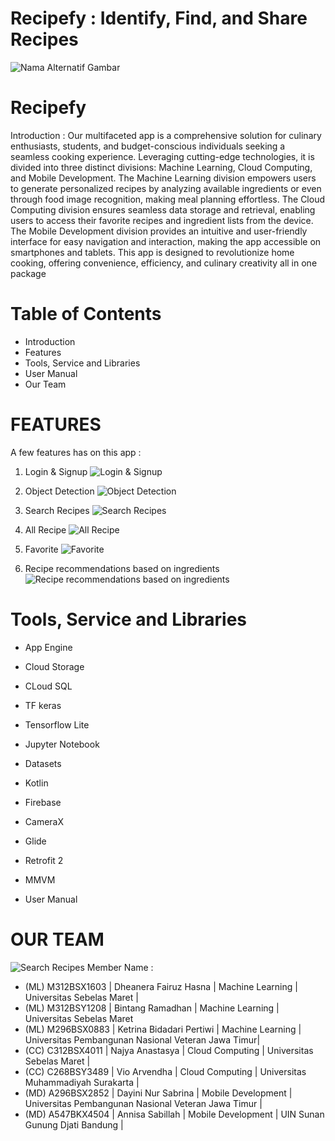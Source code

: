 # Recipefy : Identify, Find, and Share Recipes #

![Nama Alternatif Gambar](https://www.teakpalace.com/image/cache/catalog/artikel/gambar-makanan-paling-enak-sate-kambing-1000x750h.jpg)

# Recipefy
Introduction :
Our multifaceted app is a comprehensive solution for culinary enthusiasts, students, and budget-conscious individuals seeking a seamless cooking experience. Leveraging cutting-edge technologies, it is divided into three distinct divisions: Machine Learning, Cloud Computing, and Mobile Development. The Machine Learning division empowers users to generate personalized recipes by analyzing available ingredients or even through food image recognition, making meal planning effortless. The Cloud Computing division ensures seamless data storage and retrieval, enabling users to access their favorite recipes and ingredient lists from the device. The Mobile Development division provides an intuitive and user-friendly interface for easy navigation and interaction, making the app accessible on smartphones and tablets. This app is designed to revolutionize home cooking, offering convenience, efficiency, and culinary creativity all in one package

# Table of Contents
  * Introduction
  * Features
  * Tools, Service and Libraries
  * User Manual
  * Our Team
  
# FEATURES
A few features has on this app : <br>
1. Login & Signup
![Login & Signup ](image/)

2. Object Detection
![Object Detection](image/)

3. Search Recipes
![Search Recipes](image/)

4. All Recipe
![All Recipe](image)

5. Favorite
![Favorite](image/)

6. Recipe recommendations based on ingredients
![Recipe recommendations based on ingredients](image/)


# Tools, Service and Libraries
* App Engine
* Cloud Storage
* CLoud SQL
* TF keras
* Tensorflow Lite
* Jupyter Notebook
* Datasets
* Kotlin
* Firebase
* CameraX
* Glide
* Retrofit 2  
* MMVM

* User Manual

# OUR TEAM
![Search Recipes](https://storage.googleapis.com/recipefy-407103.appspot.com/images/profile/team.png)
Member Name :
* (ML) M312BSX1603 | Dheanera Fairuz Hasna | Machine Learning | Universitas Sebelas Maret |
* (ML) M312BSY1208 | Bintang Ramadhan | Machine Learning | Universitas Sebelas Maret 
* (ML) M296BSX0883 | Ketrina Bidadari Pertiwi | Machine Learning | Universitas Pembangunan Nasional Veteran Jawa Timur|
* (CC) C312BSX4011 | Najya Anastasya | Cloud Computing | Universitas Sebelas Maret |
* (CC) C268BSY3489 | Vio Arvendha | Cloud Computing | Universitas Muhammadiyah Surakarta |
* (MD) A296BSX2852 | Dayini Nur Sabrina | Mobile Development | Universitas Pembangunan Nasional Veteran Jawa Timur |
* (MD) A547BKX4504 | Annisa Sabillah | Mobile Development | UIN Sunan Gunung Djati Bandung |
